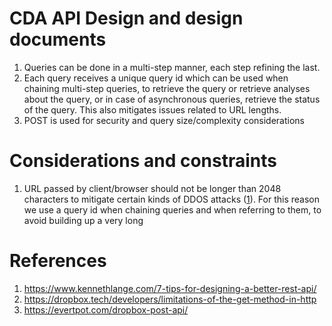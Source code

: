 # CDA API Design and design documents

1. Queries can be done in a multi-step manner, each step refining the last.
1. Each query receives a unique query id which can be used when chaining
   multi-step queries, to retrieve the query or retrieve analyses about the
   query, or in case of asynchronous queries, retrieve the status of the query.
   This also mitigates issues related to URL lengths.
1. POST is used for security and query size/complexity considerations    


# Considerations and constraints

1. URL passed by client/browser should not be longer than 2048 characters to
   mitigate certain kinds of DDOS attacks ([1][url-length]). For this reason we use
   a query id when chaining queries and when referring to them, to avoid building
  up a very long 


[url-length]:
https://stackoverflow.com/questions/3091485/what-is-the-limit-on-querystring-get-url-parameters


# References

1. https://www.kennethlange.com/7-tips-for-designing-a-better-rest-api/
1. https://dropbox.tech/developers/limitations-of-the-get-method-in-http
1. https://evertpot.com/dropbox-post-api/


